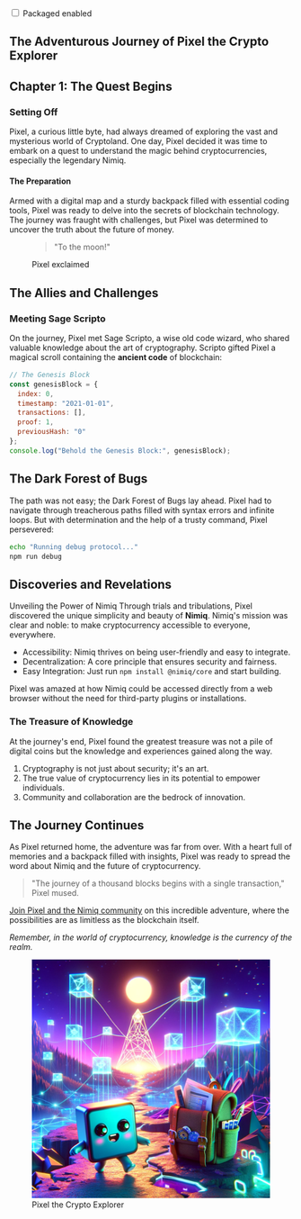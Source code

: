 <script setup lang="ts">
import { ref } from 'vue'
const showTypography = ref(true)
</script>

<label flex="~ gap-12" class="not-prose" bg="darkblue/20 dark:darkblue-dimmed" w-max px-16 py-6 rounded-6>
<input type="checkbox" id="showTypography" v-model="showTypography" accent="darkblue dark:white" />
<span select-none font-mono>Packaged enabled</span>
</label>

<article :class="{'not-prose': !showTypography }">

# The Adventurous Journey of Pixel the Crypto Explorer

## Chapter 1: The Quest Begins

### Setting Off
Pixel, a curious little byte, had always dreamed of exploring the vast and mysterious world of Cryptoland. One day, Pixel decided it was time to embark on a quest to understand the magic behind cryptocurrencies, especially the legendary Nimiq.

#### The Preparation

Armed with a digital map and a sturdy backpack filled with essential coding tools, Pixel was ready to delve into the secrets of blockchain technology. The journey was fraught with challenges, but Pixel was determined to uncover the truth about the future of money.

<figure>

> "To the moon!"

<figcaption>Pixel exclaimed</figcaption>
</figure>

## The Allies and Challenges

### Meeting Sage Scripto

On the journey, Pixel met Sage Scripto, a wise old code wizard, who shared valuable knowledge about the art of cryptography. Scripto gifted Pixel a magical scroll containing the **ancient code** of blockchain:

```javascript
// The Genesis Block
const genesisBlock = {
  index: 0,
  timestamp: "2021-01-01",
  transactions: [],
  proof: 1,
  previousHash: "0"
};
console.log("Behold the Genesis Block:", genesisBlock);
```

## The Dark Forest of Bugs

The path was not easy; the Dark Forest of Bugs lay ahead. Pixel had to navigate through treacherous paths filled with syntax errors and infinite loops. But with determination and the help of a trusty command, Pixel persevered:

```bash
echo "Running debug protocol..."
npm run debug
```

## Discoveries and Revelations

Unveiling the Power of Nimiq
Through trials and tribulations, Pixel discovered the unique simplicity and beauty of **Nimiq**. Nimiq's mission was clear and noble: to make cryptocurrency accessible to everyone, everywhere.

- Accessibility: Nimiq thrives on being user-friendly and easy to integrate.
- Decentralization: A core principle that ensures security and fairness.
- Easy Integration: Just run `npm install @nimiq/core` and start building.

Pixel was amazed at how Nimiq could be accessed directly from a web browser without the need for third-party plugins or installations.

### The Treasure of Knowledge
At the journey's end, Pixel found the greatest treasure was not a pile of digital coins but the knowledge and experiences gained along the way.

1. Cryptography is not just about security; it's an art.
2. The true value of cryptocurrency lies in its potential to empower individuals.
3. Community and collaboration are the bedrock of innovation.

## The Journey Continues

As Pixel returned home, the adventure was far from over. With a heart full of memories and a backpack filled with insights, Pixel was ready to spread the word about Nimiq and the future of cryptocurrency.

> "The journey of a thousand blocks begins with a single transaction," Pixel mused.

[Join Pixel and the Nimiq community](https://nimiq.com/) on this incredible adventure, where the possibilities are as limitless as the blockchain itself.

*Remember, in the world of cryptocurrency, knowledge is the currency of the realm.*

<figure>
<img src="/assets/images/build/design-kit/typography/scripto.webp" alt="Pixel the Crypto Explorer" />
<figcaption>Pixel the Crypto Explorer</figcaption>
</figure>

</article>
